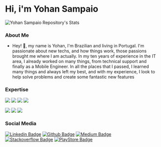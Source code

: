 <h1>Hi, i'm Yohan Sampaio </h1>


![Yohan Sampaio Repository's Stats](https://github-readme-stats.vercel.app/api?username=yohantsn&show_icons=true&theme=blue-green)

### About Me

- Hey! :wave:, my name is Yohan, I'm Brazilian and living in Portugal. I'm passionate about new techs, and how things work, those passions brought me where I am actually. In my ten years of experience in the IT area, I already worked on many things, from technical support and finally as a Mobile Engineer. In all the places that I passed, I learned many things and always left my best, and with my experience, I look to help solve problems and create some fantastic new features


### Expertise
![](https://img.shields.io/badge/Flutter-02569B?style=for-the-badge&logo=flutter&logoColor=white)
![](https://img.shields.io/badge/Kotlin-0095D5?&style=for-the-badge&logo=kotlin&logoColor=white)
![](https://img.shields.io/badge/Swift-FA7343?style=for-the-badge&logo=swift&logoColor=white)
![](https://img.shields.io/badge/Java-ED8B00?style=for-the-badge&logo=java&logoColor=white)


![](https://img.shields.io/badge/Database-Realm-informational?style=flat&logo=realm&logoColor=white&color=9400D3)
![](https://img.shields.io/badge/Database-SQLServer-informational?style=flat&logo=sqlserver&logoColor=white&color=9400D3)
![](https://img.shields.io/badge/Tools-Firebase-informational?style=flat&logo=firebase&logoColor=white&color=9400D3)


### Social Media
[![Linkedin Badge](https://img.shields.io/badge/LinkedIn-0077B5?style=for-the-badge&logo=linkedin&logoColor=white)](https://www.linkedin.com/in/yohansampaio/) 
[![Github Badge](https://img.shields.io/badge/GitHub-100000?style=for-the-badge&logo=github&logoColor=white)](https://github.com/yohantsn) 
[![Medium Badge](https://img.shields.io/badge/Medium-12100E?style=for-the-badge&logo=medium&logoColor=white)](https://yohan-develop.medium.com/) 
[![Stackoverflow Badge](https://img.shields.io/badge/Stack_Overflow-FE7A16?style=for-the-badge&logo=stack-overflow&logoColor=white)](https://stackoverflow.com/users/8301802/y-sampaio) 
[![PlayStore Badge](https://img.shields.io/badge/Google_Play-414141?style=for-the-badge&logo=google-play&logoColor=white)](https://play.google.com/store/apps/developer?id=Holon+Developments)

<!---
yohantsn/yohantsn is a ✨ special ✨ repository because its `README.md` (this file) appears on your GitHub profile.
You can click the Preview link to take a look at your changes.

--->
